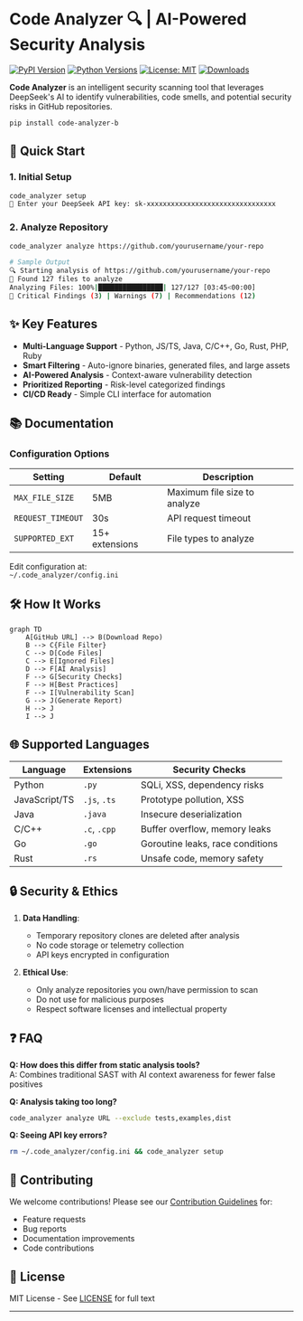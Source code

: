 # Code Analyzer 🔍 | AI-Powered Security Analysis

[![PyPI Version](https://img.shields.io/pypi/v/code-analyzer-b.svg)](https://pypi.org/project/code-analyzer-b/)
[![Python Versions](https://img.shields.io/pypi/pyversions/code-analyzer-b.svg)](https://pypi.org/project/code-analyzer-b/)
[![License: MIT](https://img.shields.io/badge/License-MIT-yellow.svg)](https://opensource.org/licenses/MIT)
[![Downloads](https://static.pepy.tech/badge/code-analyzer-b/month)](https://pepy.tech/project/code-analyzer-b)

**Code Analyzer** is an intelligent security scanning tool that leverages DeepSeek's AI to identify vulnerabilities, code smells, and potential security risks in GitHub repositories.

```bash
pip install code-analyzer-b
```

## 🚀 Quick Start

### 1. Initial Setup
```bash
code_analyzer setup
🔑 Enter your DeepSeek API key: sk-xxxxxxxxxxxxxxxxxxxxxxxxxxxxxxxx
```

### 2. Analyze Repository
```bash
code_analyzer analyze https://github.com/yourusername/your-repo

# Sample Output
🔍 Starting analysis of https://github.com/yourusername/your-repo
📁 Found 127 files to analyze
Analyzing Files: 100%|████████████████| 127/127 [03:45<00:00]
📝 Critical Findings (3) | Warnings (7) | Recommendations (12)
```

## ✨ Key Features

- **Multi-Language Support** - Python, JS/TS, Java, C/C++, Go, Rust, PHP, Ruby
- **Smart Filtering** - Auto-ignore binaries, generated files, and large assets
- **AI-Powered Analysis** - Context-aware vulnerability detection
- **Prioritized Reporting** - Risk-level categorized findings
- **CI/CD Ready** - Simple CLI interface for automation

## 📚 Documentation


### Configuration Options
| Setting              | Default        | Description                          |
|----------------------|----------------|--------------------------------------|
| `MAX_FILE_SIZE`      | 5MB            | Maximum file size to analyze         |
| `REQUEST_TIMEOUT`    | 30s            | API request timeout                  |
| `SUPPORTED_EXT`      | 15+ extensions | File types to analyze                |

Edit configuration at:  
`~/.code_analyzer/config.ini`

## 🛠 How It Works

```mermaid
graph TD
    A[GitHub URL] --> B(Download Repo)
    B --> C{File Filter}
    C --> D[Code Files]
    C --> E[Ignored Files]
    D --> F[AI Analysis]
    F --> G[Security Checks]
    F --> H[Best Practices]
    F --> I[Vulnerability Scan]
    G --> J(Generate Report)
    H --> J
    I --> J
```

## 🌐 Supported Languages

| Language       | Extensions           | Security Checks               |
|----------------|----------------------|-------------------------------|
| Python         | `.py`                | SQLi, XSS, dependency risks   |
| JavaScript/TS  | `.js`, `.ts`         | Prototype pollution, XSS      |
| Java           | `.java`              | Insecure deserialization      |
| C/C++          | `.c`, `.cpp`         | Buffer overflow, memory leaks |
| Go             | `.go`                | Goroutine leaks, race conditions |
| Rust           | `.rs`                | Unsafe code, memory safety    |

## 🔒 Security & Ethics

1. **Data Handling**:
   - Temporary repository clones are deleted after analysis
   - No code storage or telemetry collection
   - API keys encrypted in configuration

2. **Ethical Use**:
   - Only analyze repositories you own/have permission to scan
   - Do not use for malicious purposes
   - Respect software licenses and intellectual property

## ❓ FAQ

**Q: How does this differ from static analysis tools?**  
A: Combines traditional SAST with AI context awareness for fewer false positives

**Q: Analysis taking too long?**  
```bash
code_analyzer analyze URL --exclude tests,examples,dist
```

**Q: Seeing API key errors?**  
```bash
rm ~/.code_analyzer/config.ini && code_analyzer setup
```

## 🤝 Contributing

We welcome contributions! Please see our [Contribution Guidelines](CONTRIBUTING.md) for:
- Feature requests
- Bug reports
- Documentation improvements
- Code contributions

## 📜 License

MIT License - See [LICENSE](LICENSE) for full text

---
